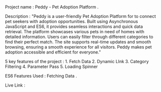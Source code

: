 Project name : Peddy - Pet Adoption Platform .

Description  : "Peddy is a user-friendly Pet Adoption Platform for to connect pet seekers with adoption opportunities. 
                Built using Asynchronous JavaScript and ES6, it provides seamless interactions and quick data retrieval. 
                The platform showcases various pets in need of homes with detailed information. 
                Users can easily filter through different categories to find their perfect match. 
                The site supports real-time updates and smooth browsing, ensuring a smooth experience for all visitors. 
                Peddy makes pet adoption accessible and efficient for everyone."
                
5 key features of the project : 1. Fetch Data 
                                2. Dynamic LInk
                                3. Category Filtering
                                4. Parameter Pass
                                5. Loading Spinner
                                
ES6 Features Used : Fetching Data .

Live Link :

